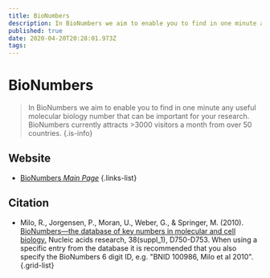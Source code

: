 ```yaml
---
title: BioNumbers
description: In BioNumbers we aim to enable you to find in one minute any useful molecular biology number that can be important for your research.
published: true
date: 2020-04-20T20:28:01.973Z
tags: 
---
```


# BioNumbers

> In BioNumbers we aim to enable you to find in one minute any useful molecular biology number that can be important for your research. BioNumbers currently attracts >3000 visitors a month from over 50 countries.
{.is-info}



## Website
- [BioNumbers *Main Page*](https://bionumbers.hms.harvard.edu/search.aspx)
{.links-list}

## Citation

- Milo, R., Jorgensen, P., Moran, U., Weber, G., & Springer, M. (2010). [BioNumbers—the database of key numbers in molecular and cell biology.](https://academic.oup.com/nar/article/38/suppl_1/D750/3112244) Nucleic acids research, 38(suppl_1), D750-D753.
&NewLine;
	When using a specific entry from the database it is recommended that you also specify the BioNumbers 6 digit ID, e.g. "BNID 100986, Milo et al 2010".
{.grid-list}